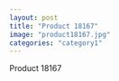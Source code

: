 ```yaml
---
layout: post
title: "Product 18167"
image: "product18167.jpg"
categories: "category1"
---
```

Product 18167
